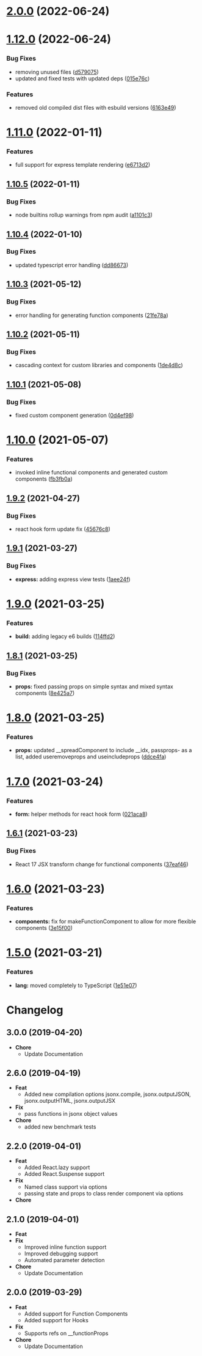 # [2.0.0](https://github.com/repetere/jsonx/compare/v1.12.0...v2.0.0) (2022-06-24)

# [1.12.0](https://github.com/repetere/jsonx/compare/v1.11.0...v1.12.0) (2022-06-24)


### Bug Fixes

* removing unused files ([d579075](https://github.com/repetere/jsonx/commit/d579075aceb0c21dacd2226a65558edd5e5e0f72))
* updated and fixed tests with updated deps ([015e76c](https://github.com/repetere/jsonx/commit/015e76c74fb322aac0917c7c511595e35903a167))


### Features

* removed old compiled dist files with esbuild versions ([6163e49](https://github.com/repetere/jsonx/commit/6163e49eb3f517dfa57ac628ac14154d44deaca2))

# [1.11.0](https://github.com/repetere/jsonx/compare/v1.10.5...v1.11.0) (2022-01-11)


### Features

* full support for express template rendering ([e6713d2](https://github.com/repetere/jsonx/commit/e6713d278f629252f62cba9b46839d80f8511873))

## [1.10.5](https://github.com/repetere/jsonx/compare/v1.10.4...v1.10.5) (2022-01-11)


### Bug Fixes

* node builtins rollup warnings from npm audit ([a1101c3](https://github.com/repetere/jsonx/commit/a1101c3da1cf8392976fc2831a8982c5f3a7441e))

## [1.10.4](https://github.com/repetere/jsonx/compare/v1.10.3...v1.10.4) (2022-01-10)


### Bug Fixes

* updated typescript error handling ([dd86673](https://github.com/repetere/jsonx/commit/dd866733885826d4e5c99a6c3d34c70c2302ba6b))

## [1.10.3](https://github.com/repetere/jsonx/compare/v1.10.2...v1.10.3) (2021-05-12)


### Bug Fixes

* error handling for generating function components ([21fe78a](https://github.com/repetere/jsonx/commit/21fe78a9ffac8009745f527dde8a03177f9c642b))

## [1.10.2](https://github.com/repetere/jsonx/compare/v1.10.1...v1.10.2) (2021-05-11)


### Bug Fixes

* cascading context for custom libraries and components ([1de4d8c](https://github.com/repetere/jsonx/commit/1de4d8c391c990b310dbaf6b6c8b2fc5a8702460))

## [1.10.1](https://github.com/repetere/jsonx/compare/v1.10.0...v1.10.1) (2021-05-08)


### Bug Fixes

* fixed custom component generation ([0d4ef98](https://github.com/repetere/jsonx/commit/0d4ef98da5808e8b847e9d73348383b47d4cbdaa))

# [1.10.0](https://github.com/repetere/jsonx/compare/v1.9.2...v1.10.0) (2021-05-07)


### Features

* invoked inline functional components and generated custom components ([fb3fb0a](https://github.com/repetere/jsonx/commit/fb3fb0af9270628340aef2873b05c393703a515c))

## [1.9.2](https://github.com/repetere/jsonx/compare/v1.9.1...v1.9.2) (2021-04-27)


### Bug Fixes

* react hook form update fix ([45676c8](https://github.com/repetere/jsonx/commit/45676c8428d8a0abd3ae51bd14851228782153e0))

## [1.9.1](https://github.com/repetere/jsonx/compare/v1.9.0...v1.9.1) (2021-03-27)


### Bug Fixes

* **express:** adding express view tests ([1aee24f](https://github.com/repetere/jsonx/commit/1aee24ff6775ebafec9549148925c7c0feba67ee))

# [1.9.0](https://github.com/repetere/jsonx/compare/v1.8.1...v1.9.0) (2021-03-25)


### Features

* **build:** adding legacy e6 builds ([114ffd2](https://github.com/repetere/jsonx/commit/114ffd257890b4ab17bbd8f707eda20880775b6d))

## [1.8.1](https://github.com/repetere/jsonx/compare/v1.8.0...v1.8.1) (2021-03-25)


### Bug Fixes

* **props:** fixed passing props on simple syntax and mixed syntax components ([8e425a7](https://github.com/repetere/jsonx/commit/8e425a7f218b5a4753a93db0e859bd3f57c80a22))

# [1.8.0](https://github.com/repetere/jsonx/compare/v1.7.0...v1.8.0) (2021-03-25)


### Features

* **props:** updated __spreadComponent to include __idx, passprops- as a list, added useremoveprops and useincludeprops ([ddce4fa](https://github.com/repetere/jsonx/commit/ddce4fa62d70bda3c638aee3dee675060459c4e4))

# [1.7.0](https://github.com/repetere/jsonx/compare/v1.6.1...v1.7.0) (2021-03-24)


### Features

* **form:** helper methods for react hook form ([021aca8](https://github.com/repetere/jsonx/commit/021aca8afb9bc2e956d72b0683708a1c582b776d))

## [1.6.1](https://github.com/repetere/jsonx/compare/v1.6.0...v1.6.1) (2021-03-23)


### Bug Fixes

* React 17 JSX transform change for functional components ([37eaf46](https://github.com/repetere/jsonx/commit/37eaf467309b36eb45dd131e962e39a851182ef7))

# [1.6.0](https://github.com/repetere/jsonx/compare/v1.5.0...v1.6.0) (2021-03-23)


### Features

* **components:** fix for makeFunctionComponent to allow for more flexible components ([3e15f00](https://github.com/repetere/jsonx/commit/3e15f0013d62561a7c5d69bfb44824cc59ec52d2))

# [1.5.0](https://github.com/repetere/jsonx/compare/v1.4.2...v1.5.0) (2021-03-21)


### Features

* **lang:** moved completely to TypeScript ([1e51e07](https://github.com/repetere/jsonx/commit/1e51e07fe64f363ced6a72427119304537a4375c))

# Changelog

## 3.0.0 (2019-04-20)

- **Chore**
  - Update Documentation

## 2.6.0 (2019-04-19)

- **Feat**
  - Added new compilation options jsonx.compile, jsonx.outputJSON, jsonx.outputHTML, jsonx.outputJSX
- **Fix**
  - pass functions in jsonx object values
- **Chore**
  - added new benchmark tests

## 2.2.0 (2019-04-01)

- **Feat**
  - Added React.lazy support
  - Added React.Suspense support
- **Fix**
  - Named class support via options
  - passing state and props to class render component via options
- **Chore**
  
## 2.1.0 (2019-04-01)

- **Feat**
- **Fix**
  - Improved inline function support
  - Improved debugging support
  - Automated parameter detection
- **Chore**
  - Update Documentation

## 2.0.0 (2019-03-29)

- **Feat**
  - Added support for Function Components
  - Added support for Hooks
- **Fix**
  - Supports refs on __functionProps
- **Chore**
  - Update Documentation
